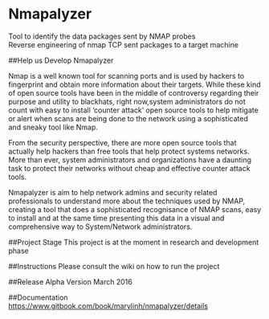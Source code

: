 # Nmapalyzer

Tool to identify the data packages sent by NMAP probes</br>
Reverse engineering of nmap TCP sent packages to a target machine

##Help us Develop Nmapalyzer

Nmap is a well known tool for scanning ports and is used by hackers to fingerprint and obtain more information about their targets. While these kind of open source tools have been in the middle of controversy regarding their purpose and utility to blackhats, right now,system administrators do not count with easy to install ‘counter attack’ open source tools to help mitigate or alert when scans are being done to the network using a sophisticated and sneaky tool like Nmap.

From the security perspective, there are more open source tools that actually help hackers than free tools that help protect systems networks. More than ever, system administrators and organizations have a daunting task to protect their networks without cheap and effective counter attack tools.

Nmapalyzer is aim to help network admins and security related professionals to understand more about the techniques used by NMAP, creating a tool that does a sophisticated recognisance of NMAP scans, easy to install and at the same time presenting this data in a visual and comprehensive way to System/Network administrators.

##Project Stage
This project is at the moment in research and development phase</br>

##Instructions
Please consult the wiki on how to run the project

##Release Alpha Version 
March 2016

##Documentation
https://www.gitbook.com/book/marylinh/nmapalyzer/details

